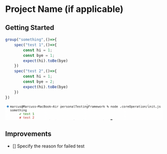 # Project Name (if applicable)

## Getting Started

```javascript
group("something",()=>{
    spec("test 1",()=>{
        const hi = 1;
        const bye = 1;
        expect(hi).toBe(bye)
    })
    spec("test 2",()=>{
        const hi = 1;
        const bye = 2;
        expect(hi).toBe(bye)
    })
})
```
![Output image](./.readme/basicOutput.png)

## Improvements
- [] Specify the reason for failed test